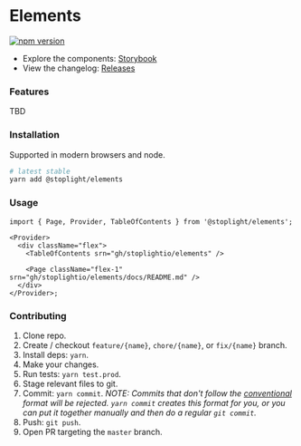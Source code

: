 # Elements

<!-- BADGES -->

[![npm version](https://badge.fury.io/js/%40stoplight%elements.svg)](https://badge.fury.io/js/%40stoplight%elements)

<!-- SUMMARY -->

- Explore the components: [Storybook](https://stoplightio.github.io/elements)
- View the changelog: [Releases](https://github.com/stoplightio/elements/releases)

### Features

TBD

### Installation

Supported in modern browsers and node.

```bash
# latest stable
yarn add @stoplight/elements
```

### Usage

```tsx
import { Page, Provider, TableOfContents } from '@stoplight/elements';

<Provider>
  <div className="flex">
    <TableOfContents srn="gh/stoplightio/elements" />

    <Page className="flex-1" srn="gh/stoplightio/elements/docs/README.md" />
  </div>
</Provider>;
```

### Contributing

1. Clone repo.
2. Create / checkout `feature/{name}`, `chore/{name}`, or `fix/{name}` branch.
3. Install deps: `yarn`.
4. Make your changes.
5. Run tests: `yarn test.prod`.
6. Stage relevant files to git.
7. Commit: `yarn commit`. _NOTE: Commits that don't follow the [conventional](https://github.com/marionebl/commitlint/tree/master/%40commitlint/config-conventional) format will be rejected. `yarn commit` creates this format for you, or you can put it together manually and then do a regular `git commit`._
8. Push: `git push`.
9. Open PR targeting the `master` branch.
